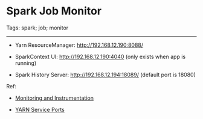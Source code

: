 # Spark Job Monitor
Tags: spark; job; monitor

------

* Yarn ResourceManager: http://192.168.12.190:8088/

* SparkContext UI: http://192.168.12.190:4040 (only exists when app is running)

* Spark History Server: http://192.168.12.194:18089/  (default port is 18080)

Ref:

* [Monitoring and Instrumentation](https://spark.apache.org/docs/latest/monitoring.html#monitoring-and-instrumentation)

* [YARN Service Ports](https://docs.hortonworks.com/HDPDocuments/HDP2/HDP-2.6.0/bk_reference/content/yarn-ports.html)
